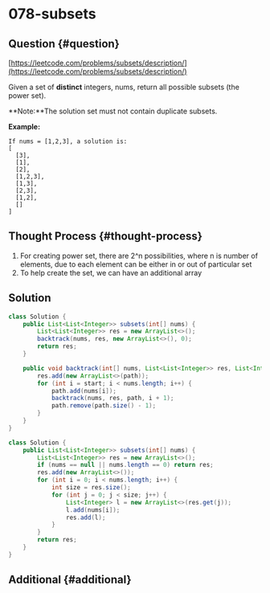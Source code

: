 # 078-subsets

## Question {#question}

[https://leetcode.com/problems/subsets/description/](https://leetcode.com/problems/subsets/description/)

Given a set of **distinct** integers, nums, return all possible subsets \(the power set\).

**Note:**The solution set must not contain duplicate subsets.

**Example:**

```text
If nums = [1,2,3], a solution is:
[
  [3],
  [1],
  [2],
  [1,2,3],
  [1,3],
  [2,3],
  [1,2],
  []
]
```

## Thought Process {#thought-process}

1. For creating power set, there are 2^n possibilities, where n is number of elements, due to each element can be either in or out of particular set
2. To help create the set, we can have an additional array

## Solution

```java
class Solution {
    public List<List<Integer>> subsets(int[] nums) {
        List<List<Integer>> res = new ArrayList<>();
        backtrack(nums, res, new ArrayList<>(), 0);
        return res;
    }

    public void backtrack(int[] nums, List<List<Integer>> res, List<Integer> path, int start) {
        res.add(new ArrayList<>(path));
        for (int i = start; i < nums.length; i++) {
            path.add(nums[i]);
            backtrack(nums, res, path, i + 1);
            path.remove(path.size() - 1);
        }
    }
}
```

```java
class Solution {
    public List<List<Integer>> subsets(int[] nums) {
        List<List<Integer>> res = new ArrayList<>();
        if (nums == null || nums.length == 0) return res;
        res.add(new ArrayList<>());
        for (int i = 0; i < nums.length; i++) {
            int size = res.size();
            for (int j = 0; j < size; j++) {
                List<Integer> l = new ArrayList<>(res.get(j));
                l.add(nums[i]);
                res.add(l);
            }
        }
        return res;
    }
}
```

## Additional {#additional}

